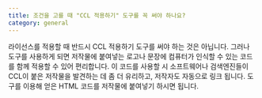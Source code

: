 ```yaml
---
title: 조건을 고를 때 "CCL 적용하기" 도구를 꼭 써야 하나요?
category: general
---
```


라이선스를 적용할 때 반드시 CCL 적용하기 도구를 써야 하는 것은 아닙니다. 그러나 도구를 사용하게 되면 저작물에 붙여넣는 로고나 문장에 컴퓨터가 인식할 수 있는 코드를 함께 적용할 수 있어 편리합니다. 이 코드를 사용할 시 소프트웨어나 검색엔진들이 CCL이 붙은 저작물을 발견하는 데 좀 더 유리하고, 저작자도 자동으로 링크 됩니다. 도구를 이용해 얻은 HTML 코드를 저작물에 붙여넣기 하시면 됩니다.